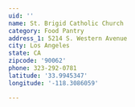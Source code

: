 ```yaml
---
uid: ''
name: St. Brigid Catholic Church
category: Food Pantry
address_1: 5214 S. Western Avenue
city: Los Angeles
state: CA
zipcode: '90062'
phone: 323-292-0781
latitude: '33.9945347'
longitude: '-118.3086059'

---
```

